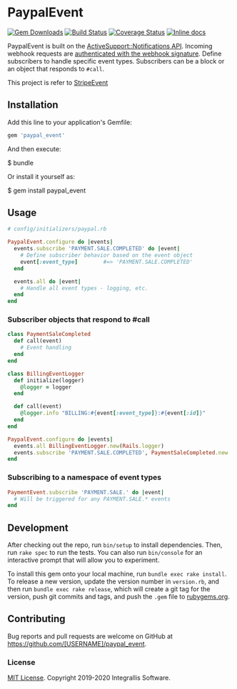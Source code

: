 # PaypalEvent

[![Gem Downloads](http://ruby-gem-downloads-badge.herokuapp.com/paypal_event?type=total)](https://rubygems.org/gems/paypal_event)
[![Build Status](https://travis-ci.org/iscreen/paypal_event.svg?branch=master)](https://travis-ci.org/iscreen/paypal_event)
[![Coverage Status](https://coveralls.io/repos/github/iscreen/paypal_event/badge.svg?branch=master)](https://coveralls.io/github/iscreen/paypal_event?branch=master)
[![Inline docs](https://inch-ci.org/github/iscreen/paypal_event.svg?branch=master)](http://www.rubydoc.info/gems/paypal_event)

PaypalEvent is built on the [ActiveSupport::Notifications API](http://api.rubyonrails.org/classes/ActiveSupport/Notifications.html). Incoming webhook requests are [authenticated with the webhook signature](#authenticating-webhooks-with-signatures). Define subscribers to handle specific event types. Subscribers can be a block or an object that responds to `#call`.

This project is refer to [StripeEvent](https://github.com/integrallis/stripe_event)

## Installation

Add this line to your application's Gemfile:

```ruby
gem 'paypal_event'
```

And then execute:

  $ bundle

Or install it yourself as:

  $ gem install paypal_event

## Usage

```ruby
# config/initializers/paypal.rb

PaypalEvent.configure do |events|
  events.subscribe 'PAYMENT.SALE.COMPLETED' do |event|
    # Define subscriber behavior based on the event object
    event[:event_type]        #=> 'PAYMENT.SALE.COMPLETED'
  end

  events.all do |event|
    # Handle all event types - logging, etc.
  end
end
```

### Subscriber objects that respond to #call

```ruby
class PaymentSaleCompleted
  def call(event)
    # Event handling
  end
end

class BillingEventLogger
  def initialize(logger)
    @logger = logger
  end

  def call(event)
    @logger.info "BILLING:#{event[:event_type]}:#{event[:id]}"
  end
end
```

```ruby
PaypalEvent.configure do |events|
  events.all BillingEventLogger.new(Rails.logger)
  events.subscribe 'PAYMENT.SALE.COMPLETED', PaymentSaleCompleted.new
end
```

### Subscribing to a namespace of event types

```ruby
PaymentEvent.subscribe 'PAYMENT.SALE.' do |event|
  # Will be triggered for any PAYMENT.SALE.* events
end
```

## Development

After checking out the repo, run `bin/setup` to install dependencies. Then, run `rake spec` to run the tests. You can also run `bin/console` for an interactive prompt that will allow you to experiment.

To install this gem onto your local machine, run `bundle exec rake install`. To release a new version, update the version number in `version.rb`, and then run `bundle exec rake release`, which will create a git tag for the version, push git commits and tags, and push the `.gem` file to [rubygems.org](https://rubygems.org).

## Contributing

Bug reports and pull requests are welcome on GitHub at https://github.com/[USERNAME]/paypal_event.

### License

[MIT License](https://github.com/iscreen/paypal_event/blob/master/LICENSE.md). Copyright 2019-2020 Integrallis Software.
